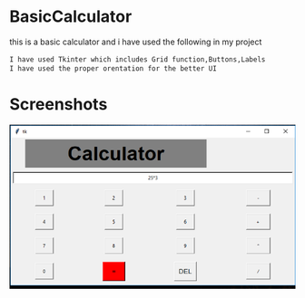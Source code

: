 # BasicCalculator
this is a basic calculator and i have used the following in my project
```
I have used Tkinter which includes Grid function,Buttons,Labels
I have used the proper orentation for the better UI
```
# Screenshots
![alt text](https://github.com/tbtanmay111/calculator/blob/master/Untitled2.png)
